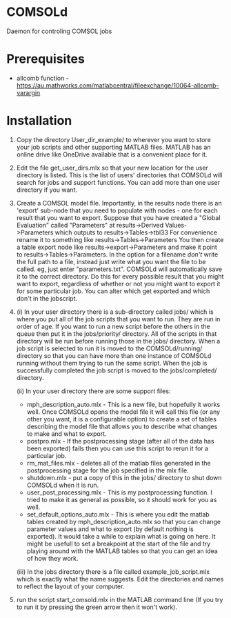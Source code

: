# COMSOLd
Daemon for controling COMSOL jobs

# Prerequisites
* allcomb function - https://au.mathworks.com/matlabcentral/fileexchange/10064-allcomb-varargin

# Installation
1) Copy the directory User_dir_example/ to wherever you want to store your job scripts and other supporting MATLAB files.  MATLAB has an online drive like OneDrive available that is a convenient place for it.

2) Edit the file get_user_dirs.mlx so that your new location for the user directory is listed.  This is the list of users' directories that COMSOLd will search for jobs and support functions.  You can add more than one user directory if you want.

3) Create a COMSOL model file.  Importantly, in the results node there is an 'export' sub-node that you need to populate with nodes - one for each result that you want to export.  Suppose that you have created a "Global Evaluation" called "Parameters" at
results->Derived Values- >Parameters
which outputs to 
results->Tables->tbl33
For convenience rename it to something like
results->Tables->Parameters
You then create a table export node like
results->export->Parameters
and make it point to results->Tables->Parameters.  In the option for a filename *don't* write the full path to a file, instead just write what you want the file to be called.  eg, just enter "parameters.txt".  COMSOLd will automatically save it to the correct directory.  Do this for every possible result that you might want to export, regardless of whether or not you might want to export it for some particular job.  You can alter which get exported and which don't in the jobscript.

4) (i) In your user directory there is a sub-directory called jobs/ which is where you put all of the job scripts that you want to run.  They are run in order of age.  If you want to run a new script before the others in the queue then put it in the jobs/priority/ directory.  All of the scripts in that directory will be run before running those in the jobs/ directory.  When a job script is selected to run it is moved to the COMSOLd/running/ directory so that you can have more than one instance of COMSOLd running without them trying to run the same script.  When the job is successfully completed the job script is moved to the jobs/completed/ directory.

   (ii) In your user directory there are some support files:
      * mph_description_auto.mlx - This is a new file, but hopefully it works well.  Once COMSOLd opens the model file it will call this file (or any other you want, it is a configurable option) to create a set of tables describing the model file that allows you to describe what changes to make and what to export.
      * postpro.mlx - If the postprocessing stage (after all of the data has been exported) fails then you can use this script to rerun it for a particular job.
      * rm_mat_files.mlx - deletes all of the matlab files generated in the postprocessing stage for the job specified in the mlx file.
      * shutdown.mlx - put a copy of this in the jobs/ directory to shut down COMSOLd when it is run.
      * user_post_processing.mlx - This is my postprocessing function.  I tried to make it as general as possible, so it should work for you as well.
      * set_default_options_auto.mlx - This is where you edit the matlab tables created by mph_description_auto.mlx so that you can change parameter values and what to export (by default nothing is exported).  It would take a while to explain what is going on here.  It might be usefull to set a breakpoint at the start of the file and try playing around with the MATLAB tables so that you can get an idea of how they work.

   (iii) In the jobs directory there is a file called example_job_script.mlx which is exactly what the name suggests. Edit the directories and names to reflect the layout of your computer.

5) run the script start_comsold.mlx in the MATLAB command line (If you try to run it by pressing the green arrow then it won't work).
